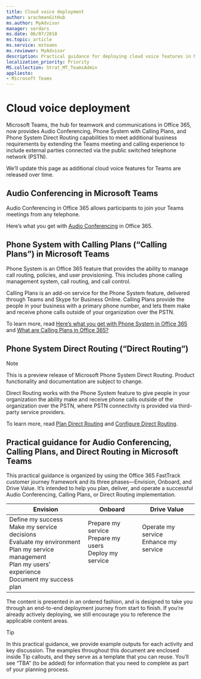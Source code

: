 ```yaml
---
title: Cloud voice deployment
author: arachmanGitHub
ms.author: MyAdvisor
manager: serdars
ms.date: 06/07/2018
ms.topic: article
ms.service: msteams
ms.reviewer: MyAdvisor
description: Practical guidance for deploying cloud voice features in Microsoft Teams.
localization_priority: Priority
MS.collection: Strat_MT_TeamsAdmin
appliesto: 
- Microsoft Teams
---
```


# Cloud voice deployment

Microsoft Teams, the hub for teamwork and communications in Office 365, now provides Audio Conferencing, Phone System with Calling Plans, and Phone System Direct Routing capabilities to meet additional business requirements by extending the Teams meeting and calling experience to include external parties connected via the public switched telephone network (PSTN).
 
We’ll update this page as additional cloud voice features for Teams are released over time.



## Audio Conferencing in Microsoft Teams


Audio Conferencing in Office 365 allows participants to join your Teams meetings from any telephone.

Here’s what you get with [Audio Conferencing](https://docs.microsoft.com/SkypeForBusiness/audio-conferencing-in-office-365/audio-conferencing-in-office-365) in Office 365.


## Phone System with Calling Plans (“Calling Plans”) in Microsoft Teams

Phone System is an Office 365 feature that provides the ability to manage call routing, policies, and user provisioning. This includes phone calling management system, call routing, and call control.

Calling Plans is an add-on service for the Phone System feature, delivered through Teams and Skype for Business Online. Calling Plans provide the people in your business with a primary phone number, and lets them make and receive phone calls outside of your organization over the PSTN.

To learn more, read [Here’s what you get with Phone System in Office 365](https://support.office.com/article/Here-s-what-you-get-with-Phone-System-in-Office-365-bc9756d1-8a2f-42c4-98f6-afb17c29231c) and [What are Calling Plans in Office 365?](https://support.office.com/article/What-are-Calling-Plans-in-Office-365-3dc773b9-95e0-4448-b2f1-887c54022429)


## Phone System Direct Routing (“Direct Routing”)

> [!NOTE]
> This is a preview release of Microsoft Phone System Direct Routing. Product functionality and documentation are subject to change.

Direct Routing works with the Phone System feature to give people in your organization the ability make and receive phone calls outside of the organization over the PSTN, where PSTN connectivity is provided via third-party service providers.

To learn more, read [Plan Direct Routing](https://docs.microsoft.com/en-us/microsoftteams/direct-routing-plan) and [Configure Direct Routing](https://docs.microsoft.com/en-us/MicrosoftTeams/direct-routing-configure).

## Practical guidance for Audio Conferencing, Calling Plans, and Direct Routing in Microsoft Teams

This practical guidance is organized by using the Office 365 FastTrack customer journey framework and its three phases&mdash;Envision, Onboard, and Drive Value. It’s intended to help you plan, deliver, and operate a successful Audio Conferencing, Calling Plans, or Direct Routing implementation.

|Envision  |Onboard  |Drive Value  |
|---------|---------|---------|
|Define my success <br> Make my service decisions <br> Evaluate my environment <br> Plan my service management <br> Plan my users’ experience <br> Document my success plan    | Prepare my service <br> Prepare my users <br> Deploy my service  <br> <br> <br> <br>     | Operate my service <br> Enhance my service <br> <br> <br> <br> <br>      |

The content is presented in an ordered fashion, and is designed to take you through an end-to-end deployment journey from start to finish. If you’re already actively deploying, we still encourage you to reference the applicable content areas.


> [!TIP]
> In this practical guidance, we provide example outputs for each activity and key discussion. The examples throughout this document are enclosed inside Tip callouts, and they serve as a template that you can reuse. You’ll see “TBA” (to be added) for information that you need to complete as part of your planning process.
